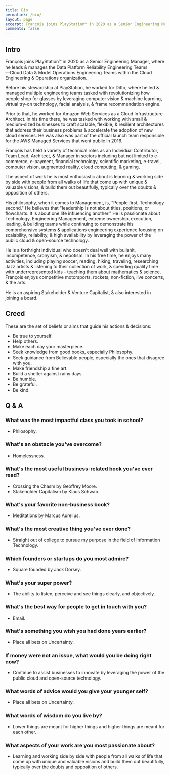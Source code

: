```yaml
---
title: Bio
permalink: /bio/
layout: page
excerpt: François joins PlayStation™ in 2020 as a Senior Engineering Manager, where he leads & manages the Data Platform Reliability Engineering Teams ―Cloud Data & Model Operations Engineering Teams within the Cloud Engineering & Operations organization.
comments: false
---
```

## Intro
François joins PlayStation™ in 2020 as a Senior Engineering Manager, where he leads & manages the Data Platform Reliability Engineering Teams ―Cloud Data & Model Operations Engineering Teams within the Cloud Engineering & Operations organization.

Before his stewardship at PlayStation, he worked for Ditto, where he led & managed multiple engineering teams tasked with revolutionizing how people shop for glasses by leveraging computer vision & machine learning, virtual try-on technology, facial analysis, & frame recommendation engine.

Prior to that, he worked for Amazon Web Services as a Cloud Infrastructure Architect. In his time there, he was tasked with working with small & medium-sized businesses to craft scalable, flexible, & resilient architectures that address their business problems & accelerate the adoption of new cloud services. He was also was part of the official launch team responsible for the AWS Managed Services that went public in 2016.

François has held a variety of technical roles as an Individual Contributor, Team Lead, Architect, & Manager in sectors including but not limited to e-commerce, e-payment, financial technology, scientific marketing, e-travel, computer vision, augmented reality, cloud computing, & gaming.

The aspect of work he is most enthusiastic about is learning & working side by side with people from all walks of life that come up with unique & valuable visions, & build them out beautifully, typically over the doubts & opposition of others.

His philosophy, when it comes to Management, is, "People first, Technology second." He believes that "leadership is not about titles, positions, or flowcharts. It is about one life influencing another." He is passionate about Technology, Engineering Management, extreme ownership, execution, leading, & building teams while continuing to demonstrate his comprehensive systems & applications engineering experience focusing on scalability, reliability, & high availability by leveraging the power of the public cloud & open-source technology.

He is a forthright individual who doesn't deal well with bullshit, incompetence, cronyism, & nepotism. In his free time, he enjoys many activities, including playing soccer, reading, hiking, traveling, researching Jazz artists & listening to their collection of work, & spending quality time with underrepresented kids - teaching them about mathematics & science. François enjoys competitive motorsports, rockets, non-fiction, live concerts, & the arts.

He is an aspiring Stakeholder & Venture Capitalist, & also interested in joining a board. 

## Creed
These are the set of beliefs or aims that guide his actions & decisions:
* Be true to yourself.
* Help others.
* Make each day your masterpiece. 
* Seek knowledge from good books, especially Philosophy.
* Seek guidance from Believable people, especially the ones that disagree with you. 
* Make friendship a fine art. 
* Build a shelter against rainy days.
* Be humble.
* Be grateful. 
* Be kind. 

## Q & A
### What was the most impactful class you took in school?
* Philosophy.


### What's an obstacle you've overcome?
* Homelessness.


### What's the most useful business-related book you've ever read?
* Crossing the Chasm by Geoffrey Moore.
* Stakeholder Capitalism by Klaus Schwab.

### What's your favorite non-business book?
* Meditations by Marcus Aurelius.

### What's the most creative thing you've ever done?
* Straight out of college to pursue my purpose in the field of Information Technology.

### Which founders or startups do you most admire?
* Square founded by Jack Dorsey.

### What's your super power?
* The ability to listen, perceive and see things clearly, and objectively.

### What's the best way for people to get in touch with you?
* Email.

### What's something you wish you had done years earlier?
* Place all bets on Uncertainty.

### If money were not an issue, what would you be doing right now?
* Continue to assist businesses to innovate by leveraging the power of the public cloud and open-source technology.

### What words of advice would you give your younger self?
* Place all bets on Uncertainty.

### What words of wisdom do you live by?
* Lower things are meant for higher things and higher things are meant for each other.

### What aspects of your work are you most passionate about?
* Learning and working side by side with people from all walks of life that come up with unique and valuable visions and build them out beautifully, typically over the doubts and opposition of others.

<!-- - <a href="mailto:{{ site.author.email }}">{{ site.author.email }}<a/>
- <a href="https://www.linkedin.com/in/{{ site.author.github }}">linkedin.com/in/{{ site.author.github }}<a/> -->
